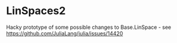 # LinSpaces2

Hacky prototype of some possible changes to Base.LinSpace - see
https://github.com/JuliaLang/julia/issues/14420
